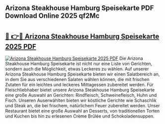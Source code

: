 ## Arizona Steakhouse Hamburg Speisekarte PDF Download Online 2025 qf2Mc

# <h2><a href="http://gc7z3u.nevu.top/?p=Arizona+Steakhouse+Hamburg+Speisekarte">🔗 👉🔴 Arizona Steakhouse Hamburg Speisekarte 2025 PDF</a></h2>

[![Arizona Steakhouse Hamburg Speisekarte 2025 PDF](https://i.imgur.com/dBaPXMq.png)](http://gc7z3u.nevu.top/?p=Arizona+Steakhouse+Hamburg+Speisekarte)
Die Arizona Steakhouse Hamburg Speisekarte ist nicht nur eine Liste von Gerichten, sondern auch die Möglichkeit, etwas Leckeres zu wählen. Auf unserer Arizona Steakhouse Hamburg Speisekarte bieten wir einen Salatbereich an, in dem Sie aus verschiedenen Salaten wählen können, die mit frischen Zutaten für ein leichtes und leckeres Mittagessen zubereitet werden. Für Fleischliebhaber bietet unsere Arizona Steakhouse Hamburg Speisekarte eine große Auswahl an Gerichten: Rindfleisch, Schweinefleisch, Huhn und Fisch. Unseren Auserwählten bieten wir köstliche Gerichte wie Schaschlik und Steak an, die bei frischem, natürlichem Feuer zubereitet werden. Unser Restaurant bietet eine große Auswahl an Desserts, von traditionellen Torten und Kuchen bis hin zu erlesenen Crème Brûlée und Schokoladensuppen.
